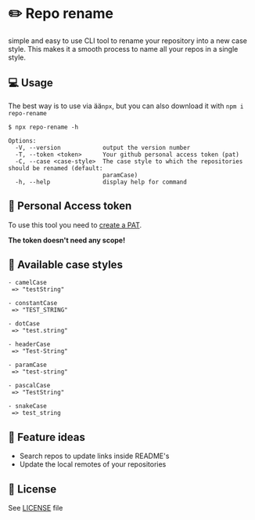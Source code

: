# ✏️ Repo rename
simple and easy to use CLI tool to rename your repository into a new case style. This makes it a smooth process to name all your repos in a single style.


## 💻 Usage
The best way is to use via ää`npx`, but you can also download it with `npm i repo-rename`

```
$ npx repo-rename -h

Options:
  -V, --version            output the version number
  -T, --token <token>      Your github personal access token (pat)
  -C, --case <case-style>  The case style to which the repositories should be renamed (default:
                           paramCase)
  -h, --help               display help for command
```


## 🔑 Personal Access token
To use this tool you need to [create a PAT](https://docs.github.com/en/enterprise-server@3.4/authentication/keeping-your-account-and-data-secure/creating-a-personal-access-token).

**The token doesn't need any scope!**


## 🔎 Available case styles
```
- camelCase
 => "testString"

- constantCase
 => "TEST_STRING"

- dotCase
 => "test.string"

- headerCase
 => "Test-String"

- paramCase
 => "test-string"

- pascalCase
 => "TestString"

- snakeCase
 => test_string
```


## 📌 Feature ideas
- Search repos to update links inside README's
- Update the local remotes of your repositories


## 📃 License
See [LICENSE](https://github.com/PsclDev/repo-rename/blob/master/LICENSE) file